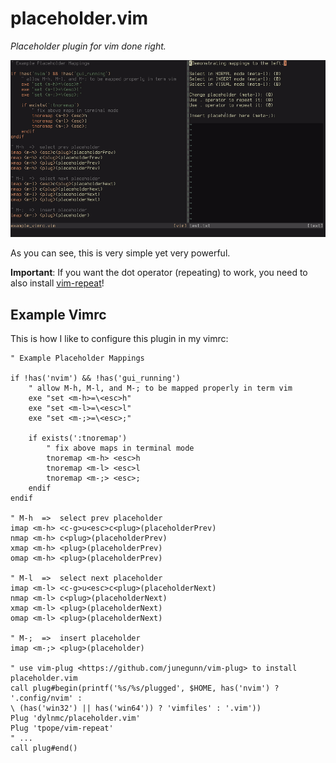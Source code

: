 # placeholder.vim

*Placeholder plugin for vim done right.*

![animated image showing placeholder selection][placeholder_gif]

As you can see, this is very simple yet very powerful.

**Important**: If you want the dot operator (repeating) to work, you need to
also install [vim-repeat](https://github.com/tpope/vim-repeat/)!

## Example Vimrc

This is how I like to configure this plugin in my vimrc:

```vim
" Example Placeholder Mappings

if !has('nvim') && !has('gui_running')
    " allow M-h, M-l, and M-; to be mapped properly in term vim
    exe "set <m-h>=\<esc>h"
    exe "set <m-l>=\<esc>l"
    exe "set <m-;>=\<esc>;"

    if exists(':tnoremap')
        " fix above maps in terminal mode
        tnoremap <m-h> <esc>h
        tnoremap <m-l> <esc>l
        tnoremap <m-;> <esc>;
    endif
endif

" M-h  =>  select prev placeholder
imap <m-h> <c-g>u<esc>c<plug>(placeholderPrev)
nmap <m-h> c<plug>(placeholderPrev)
xmap <m-h> <plug>(placeholderPrev)
omap <m-h> <plug>(placeholderPrev)

" M-l  =>  select next placeholder
imap <m-l> <c-g>u<esc>c<plug>(placeholderNext)
nmap <m-l> c<plug>(placeholderNext)
xmap <m-l> <plug>(placeholderNext)
omap <m-l> <plug>(placeholderNext)

" M-;  =>  insert placeholder
imap <m-;> <plug>(placeholder)

" use vim-plug <https://github.com/junegunn/vim-plug> to install placeholder.vim
call plug#begin(printf('%s/%s/plugged', $HOME, has('nvim') ? '.config/nvim' :
\ (has('win32') || has('win64')) ? 'vimfiles' : '.vim'))
Plug 'dylnmc/placeholder.vim'
Plug 'tpope/vim-repeat'
" ...
call plug#end()
```

[placeholder_gif]:https://raw.githubusercontent.com/dylnmc/i/master/placeholder.gif

